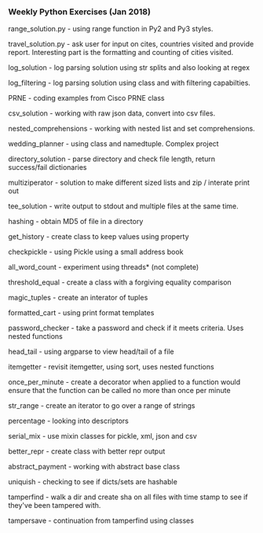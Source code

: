### Weekly Python Exercises (Jan 2018)

range_solution.py - using range function in Py2 and Py3 styles.

travel_solution.py - ask user for input on cites, countries visited and provide report. Interesting part is the formatting and counting of cities visited.

log_solution - log parsing solution using str splits and also looking at regex

log_filtering - log parsing solution using class and with filtering capabilties.

PRNE - coding examples from Cisco PRNE class

csv_solution - working with raw json data, convert into csv files.

nested_comprehensions - working with nested list and set comprehensions.

wedding_planner - using class and namedtuple. Complex project

directory_solution - parse directory and check file length, return success/fail dictionaries

multiziperator - solution to make different sized lists and zip / interate print out

tee_solution - write output to stdout and multiple files at the same time.

hashing - obtain MD5 of file in a directory

get_history - create class to keep values using property

checkpickle - using Pickle using a small address book

all_word_count - experiment using threads* (not complete)

threshold_equal - create a class with a forgiving equality comparison

magic_tuples - create an interator of tuples

formatted_cart - using print format templates

password_checker - take a password and check if it meets criteria. Uses nested functions

head_tail - using argparse to view head/tail of a file

itemgetter - revisit itemgetter, using sort, uses nested functions

once_per_minute - create a decorator when applied to a function would ensure that the function can be called no more than once per minute

str_range - create an iterator to go over a range of strings

percentage - looking into descriptors

serial_mix - use mixin classes for pickle, xml, json and csv

better_repr - create class with better repr output

abstract_payment - working with abstract base class

uniquish - checking to see if dicts/sets are hashable

tamperfind - walk a dir and create sha on all files with time stamp to see if they've been tampered with.

tampersave - continuation from tamperfind using classes
